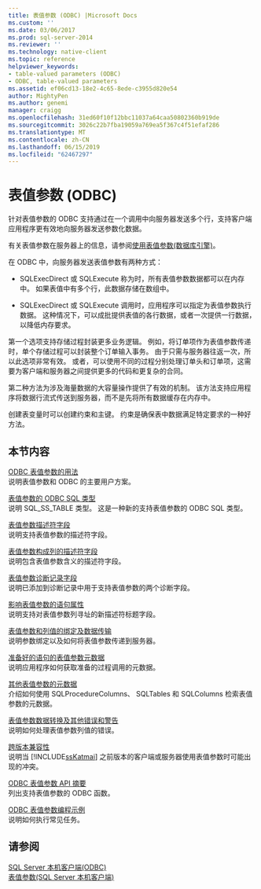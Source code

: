 ```yaml
---
title: 表值参数 (ODBC) |Microsoft Docs
ms.custom: ''
ms.date: 03/06/2017
ms.prod: sql-server-2014
ms.reviewer: ''
ms.technology: native-client
ms.topic: reference
helpviewer_keywords:
- table-valued parameters (ODBC)
- ODBC, table-valued parameters
ms.assetid: ef06cd13-18e2-4c65-8ede-c3955d820e54
author: MightyPen
ms.author: genemi
manager: craigg
ms.openlocfilehash: 31ed60f10f12bbc11037a64caa50802360b919de
ms.sourcegitcommit: 3026c22b7fba19059a769ea5f367c4f51efaf286
ms.translationtype: MT
ms.contentlocale: zh-CN
ms.lasthandoff: 06/15/2019
ms.locfileid: "62467297"
---
```

# <a name="table-valued-parameters-odbc"></a>表值参数 (ODBC)
  针对表值参数的 ODBC 支持通过在一个调用中向服务器发送多个行，支持客户端应用程序更有效地向服务器发送参数化数据。  
  
 有关表值参数在服务器上的信息，请参阅[使用表值参数&#40;数据库引擎&#41;](../tables/use-table-valued-parameters-database-engine.md)。  
  
 在 ODBC 中，向服务器发送表值参数有两种方式：  
  
-   SQLExecDirect 或 SQLExecute 称为时，所有表值参数数据都可以在内存中。 如果表值中有多个行，此数据存储在数组中。  
  
-   SQLExecDirect 或 SQLExecute 调用时，应用程序可以指定为表值参数执行数据。 这种情况下，可以成批提供表值的各行数据，或者一次提供一行数据，以降低内存要求。  
  
 第一个选项支持存储过程封装更多业务逻辑。 例如，将订单项作为表值参数传递时，单个存储过程可以封装整个订单输入事务。 由于只需与服务器往返一次，所以此选项非常有效。 或者，可以使用不同的过程分别处理订单头和订单项，这需要为客户端和服务器之间提供更多的代码和更复杂的合同。  
  
 第二种方法为涉及海量数据的大容量操作提供了有效的机制。 该方法支持应用程序将数据行流式传送到服务器，而不是先将所有数据缓存在内存中。  
  
 创建表变量时可以创建约束和主键。 约束是确保表中数据满足特定要求的一种好方法。  
  
## <a name="in-this-section"></a>本节内容  
 [ODBC 表值参数的用法](uses-of-odbc-table-valued-parameters.md)  
 说明表值参数和 ODBC 的主要用户方案。  
  
 [表值参数的 ODBC SQL 类型](odbc-sql-type-for-table-valued-parameters.md)  
 说明 SQL_SS_TABLE 类型。 这是一种新的支持表值参数的 ODBC SQL 类型。  
  
 [表值参数描述符字段](table-valued-parameter-descriptor-fields.md)  
 说明支持表值参数的描述符字段。  
  
 [表值参数构成列的描述符字段](descriptor-fields-for-table-valued-parameter-constituent-columns.md)  
 说明包含表值参数含义的描述符字段。  
  
 [表值参数诊断记录字段](table-valued-parameter-diagnostic-record-fields.md)  
 说明已添加到诊断记录中用于支持表值参数的两个诊断字段。  
  
 [影响表值参数的语句属性](statement-attributes-that-affect-table-valued-parameters.md)  
 说明支持对表值参数列寻址的新描述符标题字段。  
  
 [表值参数和列值的绑定及数据传输](binding-and-data-transfer-of-table-valued-parameters-and-column-values.md)  
 说明参数绑定以及如何将表值参数传递到服务器。  
  
 [准备好的语句的表值参数元数据](table-valued-parameter-metadata-for-prepared-statements.md)  
 说明应用程序如何获取准备的过程调用的元数据。  
  
 [其他表值参数的元数据](additional-table-valued-parameter-metadata.md)  
 介绍如何使用 SQLProcedureColumns、 SQLTables 和 SQLColumns 检索表值参数的元数据。  
  
 [表值参数数据转换及其他错误和警告](table-valued-parameter-data-conversion-and-other-errors-and-warnings.md)  
 说明如何处理表值参数列值的错误。  
  
 [跨版本兼容性](cross-version-compatibility.md)  
 说明当 [!INCLUDE[ssKatmai](../../includes/sskatmai-md.md)] 之前版本的客户端或服务器使用表值参数时可能出现的冲突。  
  
 [ODBC 表值参数 API 摘要](odbc-table-valued-parameter-api-summary.md)  
 列出支持表值参数的 ODBC 函数。  
  
 [ODBC 表值参数编程示例](../../database-engine/dev-guide/odbc-table-valued-parameter-programming-examples.md)  
 说明如何执行常见任务。  
  
## <a name="see-also"></a>请参阅  
 [SQL Server 本机客户端&#40;ODBC&#41;](../native-client/odbc/sql-server-native-client-odbc.md)   
 [表值参数&#40;SQL Server 本机客户端&#41;](../native-client/features/table-valued-parameters-sql-server-native-client.md)  
  
  
